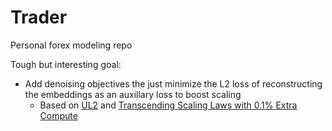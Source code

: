 # Trader
Personal forex modeling repo

Tough but interesting goal:
- Add denoising objectives the just minimize the L2 loss of reconstructing the embeddings as an auxillary loss to boost scaling
  - Based on [UL2](https://arxiv.org/pdf/2205.05131.pdf) and [Transcending Scaling Laws with 0.1% Extra Compute](https://arxiv.org/pdf/2210.11399.pdf)
